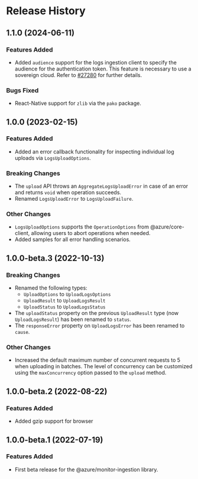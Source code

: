 # Release History

## 1.1.0 (2024-06-11)

### Features Added

- Added `audience` support for the logs ingestion client to specify the audience for the authentication token. This feature is necessary to use a sovereign cloud. Refer to [#27280](https://github.com/Azure/azure-sdk-for-js/issues/27280) for further details.

### Bugs Fixed

- React-Native support for `zlib` via the `pako` package.

## 1.0.0 (2023-02-15)

### Features Added

- Added an error callback functionality for inspecting individual log uploads via `LogsUploadOptions`.

### Breaking Changes

- The `upload` API throws an `AggregateLogsUploadError` in case of an error and returns `void` when operation succeeds.
- Renamed `LogsUploadError` to `LogsUploadFailure`.

### Other Changes

- `LogsUploadOptions` supports the `OperationOptions` from @azure/core-client, allowing users to abort operations when needed.
- Added samples for all error handling scenarios.
## 1.0.0-beta.3 (2022-10-13)

### Breaking Changes

- Renamed the following types:
  - `UploadOptions` to `UploadLogsOptions`
  - `UploadResult` to `UploadLogsResult`
  - `UploadStatus` to `UploadLogsStatus`
- The `uploadStatus` property on the previous `UploadResult` type (now `UploadLogsResult`) has been renamed to `status`.
- The `responseError` property on `UploadLogsError` has been renamed to `cause`.

### Other Changes

- Increased the default maximum number of concurrent requests to 5 when uploading in batches. The level of concurrency can
  be customized using the `maxConcurrency` option passed to the `upload` method.

## 1.0.0-beta.2 (2022-08-22)

### Features Added

- Added gzip support for browser

## 1.0.0-beta.1 (2022-07-19)

### Features Added

- First beta release for the @azure/monitor-ingestion library.
